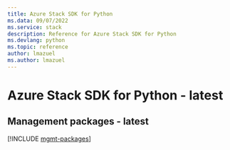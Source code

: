 ```yaml
---
title: Azure Stack SDK for Python
ms.data: 09/07/2022
ms.service: stack
description: Reference for Azure Stack SDK for Python
ms.devlang: python
ms.topic: reference
author: lmazuel
ms.author: lmazuel
---
```

# Azure Stack SDK for Python - latest

## Management packages - latest
[!INCLUDE [mgmt-packages](stack-mgmt-index.md)]